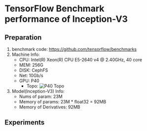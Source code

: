 # TensorFlow Benchmark performance of Inception-V3

## Preparation
1. benchmark code: https://github.com/tensorflow/benchmarks
2. Machine Info:
    - CPU: Intel(R) Xeon(R) CPU E5-2640 v4 @ 2.40GHz, 40 core
    - MEM: 256G
    - DISK: CephFS
    - Net: 10Gb/s
    - GPU: P40
        - Topo: ![P40 Topo](/images/p40_gpu_topo.jpg)
3. Model(Inception-V3) Info:
    - Nums of param: 23M
    - Memory of params: 23M * float32 = 92MB
    - Memory of Derivatives: 92MB

## Experiments
